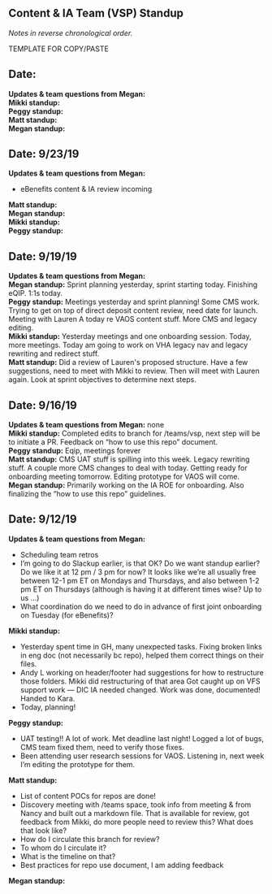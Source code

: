 ## Content & IA Team (VSP) Standup

_Notes in reverse chronological order._

TEMPLATE FOR COPY/PASTE<br>

## **Date:**<br>
**Updates & team questions from Megan:**<br>
**Mikki standup:**<br> 
**Peggy standup:**<br>
**Matt standup:**<br> 
**Megan standup:**<br>

## **Date:** 9/23/19<br>
**Updates & team questions from Megan:**
- eBenefits content & IA review incoming <br>

**Matt standup:**<br> 
**Megan standup:**<br>
**Mikki standup:**<br> 
**Peggy standup:**<br>

## **Date:** 9/19/19<br>
**Updates & team questions from Megan:**<br>
**Megan standup:** Sprint planning yesterday, sprint starting today. Finishing eQIP. 1:1s today.<br>
**Peggy standup:** Meetings yesterday and sprint planning! Some CMS work. Trying to get on top of direct deposit content review, need date for launch. Meeting with Lauren A today re VAOS content stuff. More CMS and legacy editing.<br>
**Mikki standup:** Yesterday meetings and one onboarding session. Today, more meetings. Today am going to work on VHA legacy nav and legacy rewriting and redirect stuff.<br> 
**Matt standup:** Did a review of Lauren's proposed structure. Have a few suggestions, need to meet with Mikki to review. Then will meet with Lauren again. Look at sprint objectives to determine next steps.<br> 

## **Date:** 9/16/19<br>
**Updates & team questions from Megan:** none<br>
**Mikki standup:** Completed edits to branch for /teams/vsp, next step will be to initiate a PR. Feedback on “how to use this repo” document.<br> 
**Peggy standup:** Eqip, meetings forever<br>
**Matt standup:** CMS UAT stuff is spilling into this week. Legacy rewriting stuff. A couple more CMS changes to deal with today. Getting ready for onboarding meeting tomorrow. Editing prototype for VAOS will come.<br> 
**Megan standup:** Primarily working on the IA ROE for onboarding. Also finalizing the “how to use this repo” guidelines. <br>

## **Date:** 9/12/19<br>
**Updates & team questions from Megan:**
- Scheduling team retros
- I’m going to do Slackup earlier, is that OK? Do we want standup earlier? Do we like it at 12 pm / 3 pm for now? It looks like we’re all usually free between 12-1 pm ET on Mondays and Thursdays, and also between 1-2 pm ET on Thursdays (although is having it at different times wise? Up to us …)
- What coordination do we need to do in advance of first joint onboarding on Tuesday (for eBenefits)?

**Mikki standup:**
- Yesterday spent time in GH, many unexpected tasks. Fixing broken links in eng doc (not necessarily bc repo), helped them correct things on their files. 
- Andy L working on header/footer had suggestions for how to restructure those folders. Mikki did restructuring of that area
Got caught up on VFS support work — DIC IA needed changed. Work was done, documented! Handed to Kara. 
- Today, planning!

**Peggy standup:**
- UAT testing!! A lot of work. Met deadline last night! Logged a lot of bugs, CMS team fixed them, need to verify those fixes.
- Been attending user research sessions for VAOS. Listening in, next week I’m editing the prototype for them.

**Matt standup:**
- List of content POCs for repos are done! 
- Discovery meeting with /teams space, took info from meeting & from Nancy and built out a markdown file. That is available for review, got feedback from Mikki, do more people need to review this? What does that look like?
- How do I circulate this branch for review? 
- To whom do I circulate it? 
- What is the timeline on that?
- Best practices for repo use document, I am adding feedback


**Megan standup:**<br>
